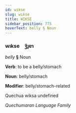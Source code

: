 ```yaml
---
id: wıkse
slug: wıkse
title: WIKSE
sidebar_position: 775
hoverText: belly § Noun
---
```


### wıkse&emsp;<span kind="abugida">ʒ̑ȷɐɿ</span>

*belly* **§** Noun

**Verb**: to be a belly/stomach

**Noun**: belly/stomach

**Modifier**: belly/stomach-related

Quechua wiksa undefined

*Quechumaran Language Family*